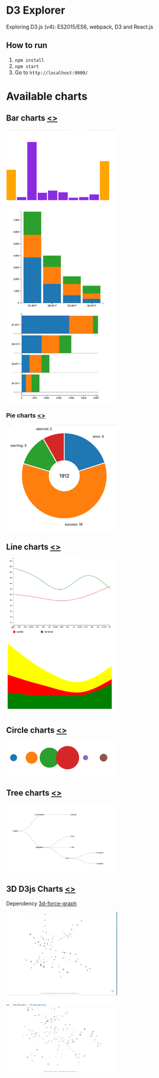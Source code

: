 # D3 Explorer

Exploring D3.js (v4): ES2015/ES6, webpack, D3 and React.js

## How to run
1. `npm install`
2. `npm start`
3. Go to `http://localhost:9000/`

# Available charts

## Bar charts [<>](https://github.com/rnmaster37/d3-explorer/tree/master/static/javascript/components/bar-charts "Source")
<img src="https://github.com/rnmaster37/react-D3-explorer/blob/master/screenshots/bar-1.png" width="300">

<img src="https://github.com/rnmaster37/react-D3-explorer/blob/master/screenshots/bar-2.png" width="300">

<img src="https://github.com/rnmaster37/react-D3-explorer/blob/master/screenshots/bar-3.png" width="300">


### Pie charts [<>](https://github.com/rnmaster37/d3-explorer/tree/master/static/javascript/components/pie-charts "Source")
<img src="https://github.com/rnmaster37/react-D3-explorer/blob/master/screenshots/pie-1.png" width="300">


## Line charts [<>](https://github.com/rnmaster37/d3-explorer/tree/master/static/javascript/components/line-charts "Source")
<img src="https://github.com/rnmaster37/react-D3-explorer/blob/master/screenshots/line-1.png" width="300">

<img src="https://github.com/rnmaster37/react-D3-explorer/blob/master/screenshots/line-2.png" width="300">


## Circle charts [<>](https://github.com/rnmaster37/d3-explorer/tree/master/static/javascript/components/circles-charts "Source")
<img src="https://github.com/rnmaster37/react-D3-explorer/blob/master/screenshots/circle-1.png" width="300">


## Tree charts [<>](https://github.com/rnmaster37/d3-explorer/tree/master/static/javascript/components/tree-charts "Source")
<img src="https://github.com/rnmaster37/react-D3-explorer/blob/master/screenshots/tree-1.png" width="300">


## 3D D3js Charts [<>](https://github.com/rnmaster37/d3-explorer/tree/master/static/javascript/components/3d-charts "Source")
Dependency [3d-force-graph](https://github.com/vasturiano/3d-force-graph)

<img src="https://github.com/rnmaster37/react-D3-explorer/blob/master/screenshots/3d-1.png" width="300">

<img src="https://github.com/rnmaster37/react-D3-explorer/blob/master/screenshots/3d-2.gif" width="300">